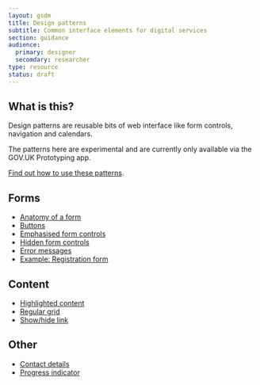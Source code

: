 ```yaml
---
layout: gsdm
title: Design patterns
subtitle: Common interface elements for digital services
section: guidance
audience: 
  primary: designer
  secomdary: researcher
type: resource
status: draft
---
```


<div class="pattern-library">
  <h2>What is this?</h2>
  <p>Design patterns are reusable bits of web interface like form controls, navigation and calendars.</p>
  <p>The patterns here are experimental and are currently only available via the GOV.UK Prototyping app.</p>

  <p><a href="how-to-use.html">Find out how to use these patterns</a>.</p>

</div>

## Forms

* [Anatomy of a form](form-anatomy.html)
* [Buttons](buttons.html)
* [Emphasised form controls](emphasised-form-controls.html)
* [Hidden form controls](hidden-form-controls.html)
* [Error messages](errormessages.html)
* [Example: Registration form](registration-form.html)

## Content

* [Highlighted content](highlighted-content.html)
* [Regular grid](regular-grid.html)
* [Show/hide link](show-hide.html)

## Other

* [Contact details](contact-details.html)
* [Progress indicator](progress-indicator.html)



